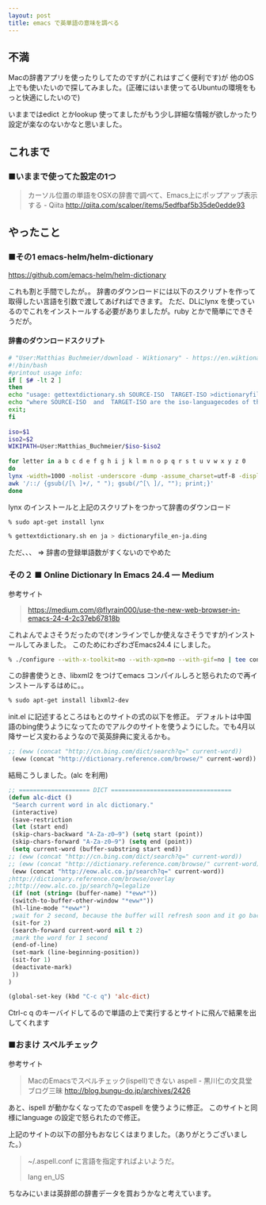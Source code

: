 ```yaml
---
layout: post
title: emacs で英単語の意味を調べる
---
```


## 不満

Macの辞書アプリを使ったりしてたのですが(これはすごく便利です)が
他のOS上でも使いたいので探してみました。(正確にはいま使ってるUbuntuの環境をもっと快適にしたいので)

いままではedict とかlookup 使ってましたがもう少し詳細な情報が欲しかったり設定が楽なのないかなと思いました。

## これまで

### ■いままで使ってた設定の1つ

> カーソル位置の単語をOSXの辞書で調べて、Emacs上にポップアップ表示する - Qiita
> http://qiita.com/scalper/items/5edfbaf5b35de0edde93

## やったこと

### ■その1  emacs-helm/helm-dictionary

https://github.com/emacs-helm/helm-dictionary

これも割と手間でしたが。。
辞書のダウンロードには以下のスクリプトを作って取得したい言語を引数で渡してあげればできます。
ただ、DLにlynx を使っているのでこれをインストールする必要がありましたが。ruby とかで簡単にできそうだが。

#### 辞書のダウンロードスクリプト

```shell:gettextdictionary.sh
# "User:Matthias Buchmeier/download - Wiktionary" - https://en.wiktionary.org/wiki/User:Matthias_Buchmeier/download
#!/bin/bash
#printout usage info:
if [ $# -lt 2 ] 
then
echo "usage: gettextdictionary.sh SOURCE-ISO  TARGET-ISO >dictionaryfile.ding";
echo "where SOURCE-ISO  and  TARGET-ISO are the iso-languagecodes of the source- target-language resp., e.g \"es\" \"en\" for the Spanish-English dictionary"
exit;
fi
 
iso=$1
iso2=$2
WIKIPATH=User:Matthias_Buchmeier/$iso-$iso2
 
for letter in a b c d e f g h i j k l m n o p q r s t u v w x y z 0
do
lynx -width=1000 -nolist -underscore -dump -assume_charset=utf-8 -display_charset=utf-8 "http://en.wiktionary.org/w/index.php?title=$WIKIPATH-$letter&printable=yes" |\
awk '/::/ {gsub(/[\ ]+/, " "); gsub(/^[\ ]/, ""); print;}' 
done
```

lynx のインストールと上記のスクリプトをつかって辞書のダウンロード

```sh
% sudo apt-get install lynx

% gettextdictionary.sh en ja > dictionaryfile_en-ja.ding
```

ただ、、、
=> 辞書の登録単語数がすくないのでやめた



### その２ ■ Online Dictionary In Emacs 24.4 — Medium

参考サイト
> https://medium.com/@flyrain000/use-the-new-web-browser-in-emacs-24-4-2c37eb67818b

これよんでよさそうだったので(オンラインでしか使えなさそうですが)インストールしてみました。
このためにわざわざEmacs24.4 にしました。

```sh
% ./configure --with-x-toolkit=no --with-xpm=no --with-gif=no | tee configure.log
```

この辞書使うとき、libxml2 をつけてemacs コンパイルしろと怒られたので再インストールするはめに。。

```sh
% sudo apt-get install libxml2-dev
```

init.el に記述するところはもとのサイトの式の以下を修正。
デフォルトは中国語のbing使うようになってたのでアルクのサイトを使うようにした。でも4月以降サービス変わるようなので英英辞典に変えるかも。

```lisp
;; (eww (concat "http://cn.bing.com/dict/search?q=" current-word))
 (eww (concat "http://dictionary.reference.com/browse/" current-word))
```

結局こうしました。(alc を利用)

```lisp
;; ==================== DICT ==================================
(defun alc-dict ()
 "Search current word in alc dictionary."
 (interactive)
 (save-restriction
 (let (start end)
 (skip-chars-backward "A-Za-z0–9") (setq start (point))
 (skip-chars-forward "A-Za-z0–9") (setq end (point))
 (setq current-word (buffer-substring start end))
;; (eww (concat "http://cn.bing.com/dict/search?q=" current-word))
;; (eww (concat "http://dictionary.reference.com/browse/" current-word))
 (eww (concat "http://eow.alc.co.jp/search?q=" current-word))
;http://dictionary.reference.com/browse/overlay
;;http://eow.alc.co.jp/search?q=legalize
 (if (not (string= (buffer-name) "*eww*"))
 (switch-to-buffer-other-window "*eww*"))
 (hl-line-mode "*eww*")
 ;wait for 2 second, because the buffer will refresh soon and it go back to top line.
 (sit-for 2)
 (search-forward current-word nil t 2)
 ;mark the word for 1 second 
 (end-of-line)
 (set-mark (line-beginning-position))
 (sit-for 1)
 (deactivate-mark)
 ))
)

(global-set-key (kbd "C-c q") 'alc-dict)
```

Ctrl-c q のキーバイドしてるので単語の上で実行するとサイトに飛んで結果を出してくれます


### ■おまけ スペルチェック

参考サイト
> MacのEmacsでスペルチェック(ispell)できない aspell - 黒川仁の文具堂ブログ三昧
> http://blog.bungu-do.jp/archives/2426


あと、ispell が動かなくなってたのでaspell を使うように修正。
このサイトと同様にlanguage の設定で怒られたので修正。


上記のサイトの以下の部分もおなじくはまりました。（ありがとうございました。）

> ~/.aspell.conf
> に言語を指定すればよいようだ。
>
> lang en_US


ちなみにいまは英辞郎の辞書データを買おうかなと考えています。
